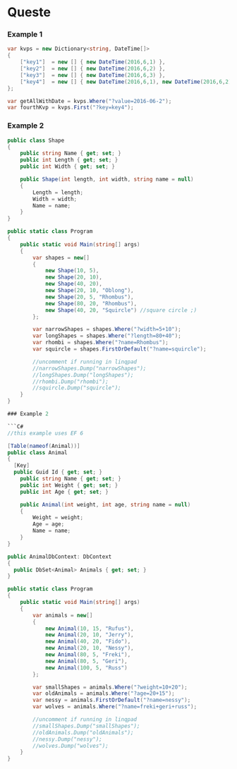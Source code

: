 # Queste  

### Example 1  

```C#
var kvps = new Dictionary<string, DateTime[]>
{
    ["key1"]  = new [] { new DateTime(2016,6,1) },
    ["key2"]  = new [] { new DateTime(2016,6,2) },
    ["key3"]  = new [] { new DateTime(2016,6,3) },
    ["key4"]  = new [] { new DateTime(2016,6,1), new DateTime(2016,6,2) },
};

var getAllWithDate = kvps.Where("?value=2016-06-2");
var fourthKvp = kvps.First("?key=key4");
```

### Example 2

```C#
public class Shape
{
	public string Name { get; set; }
	public int Length { get; set; }
	public int Width { get; set; }

	public Shape(int length, int width, string name = null)
	{
		Length = length;
		Width = width;
		Name = name;
	}
}

public static class Program
{
	public static void Main(string[] args)
	{
		var shapes = new[]
		{
			new Shape(10, 5),
			new Shape(20, 10),
			new Shape(40, 20),
			new Shape(20, 10, "Oblong"),
			new Shape(20, 5, "Rhombus"),
			new Shape(80, 20, "Rhombus"),
			new Shape(40, 20, "Squircle") //square circle ;)
		};

		var narrowShapes = shapes.Where("?width=5+10");
		var longShapes = shapes.Where("?length=80+40");
		var rhombi = shapes.Where("?name=Rhombus");
		var squircle = shapes.FirstOrDefault("?name=squircle");

		//uncomment if running in linqpad
		//narrowShapes.Dump("narrowShapes");
		//longShapes.Dump("longShapes");
		//rhombi.Dump("rhombi");
		//squircle.Dump("squircle");
	}
}

### Example 2

```C#
//this example uses EF 6

[Table(nameof(Animal))]
public class Animal
{
  [Key]
  public Guid Id { get; set; }
	public string Name { get; set; }
	public int Weight { get; set; }
	public int Age { get; set; }

	public Animal(int weight, int age, string name = null)
	{
		Weight = weight;
		Age = age;
		Name = name;
	}
}

public AnimalDbContext: DbContext
{
  public DbSet<Animal> Animals { get; set; }
}

public static class Program
{
	public static void Main(string[] args)
	{
		var animals = new[]
		{
			new Animal(10, 15, "Rufus"),
			new Animal(20, 10, "Jerry"),
			new Animal(40, 20, "Fido"),
			new Animal(20, 10, "Nessy"),
			new Animal(80, 5, "Freki"),
			new Animal(80, 5, "Geri"),
			new Animal(100, 5, "Russ")
		};

		var smallShapes = animals.Where("?weight=10+20");
		var oldAnimals = animals.Where("?age=20+15");
		var nessy = animals.FirstOrDefault("?name=nessy");
		var wolves = animals.Where("?name=freki+geri+russ");

		//uncomment if running in linqpad
		//smallShapes.Dump("smallShapes");
		//oldAnimals.Dump("oldAnimals");
		//nessy.Dump("nessy");
		//wolves.Dump("wolves");
	}
}
```